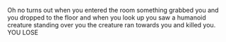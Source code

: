 Oh no turns out when you entered the room something grabbed you and you dropped to the floor and when you look up you saw a humanoid creature standing over you the creature ran towards you and killed you.
YOU LOSE
